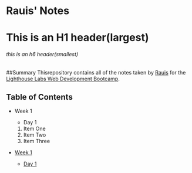 # Rauis' Notes
# This is an H1 header(largest)
###### this is an h6 header(smallest)

##Summary
Thisrepository contains all of the notes taken by [Rauis](https://github.com/Rauis11) for the [Lighthouse Labs Web Development Bootcamp](https://www.lighthouselabs.ca).

## Table of Contents

* Week 1
  * Day 1

  1. Item One
  2. Item Two
  3. Item Three

* [Week 1](/Week_1)
  * [Day 1](/Week_1/Day_1)